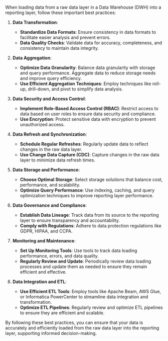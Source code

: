 When loading data from a raw data layer in a Data Warehouse (DWH) into a reporting layer, follow these important best practices:

1. **Data Transformation**:
   - **Standardize Data Formats**: Ensure consistency in data formats to facilitate easier analysis and prevent errors.
   - **Data Quality Checks**: Validate data for accuracy, completeness, and consistency to maintain data integrity.

2. **Data Aggregation**:
   - **Optimize Data Granularity**: Balance data granularity with storage and query performance. Aggregate data to reduce storage needs and improve query efficiency.
   - **Use Efficient Aggregation Techniques**: Employ techniques like roll-up, drill-down, and pivot to simplify data analysis.

3. **Data Security and Access Control**:
   - **Implement Role-Based Access Control (RBAC)**: Restrict access to data based on user roles to ensure data security and compliance.
   - **Use Encryption**: Protect sensitive data with encryption to prevent unauthorized access.

4. **Data Refresh and Synchronization**:
   - **Schedule Regular Refreshes**: Regularly update data to reflect changes in the raw data layer.
   - **Use Change Data Capture (CDC)**: Capture changes in the raw data layer to minimize data refresh times.

5. **Data Storage and Performance**:
   - **Choose Optimal Storage**: Select storage solutions that balance cost, performance, and scalability.
   - **Optimize Query Performance**: Use indexing, caching, and query optimization techniques to improve reporting layer performance.

6. **Data Governance and Compliance**:
   - **Establish Data Lineage**: Track data from its source to the reporting layer to ensure transparency and accountability.
   - **Comply with Regulations**: Adhere to data protection regulations like GDPR, HIPAA, and CCPA.

7. **Monitoring and Maintenance**:
   - **Set Up Monitoring Tools**: Use tools to track data loading performance, errors, and data quality.
   - **Regularly Review and Update**: Periodically review data loading processes and update them as needed to ensure they remain efficient and effective.

8. **Data Integration and ETL**:
   - **Use Efficient ETL Tools**: Employ tools like Apache Beam, AWS Glue, or Informatica PowerCenter to streamline data integration and transformation.
   - **Optimize ETL Pipelines**: Regularly review and optimize ETL pipelines to ensure they are efficient and scalable.

By following these best practices, you can ensure that your data is accurately and efficiently loaded from the raw data layer into the reporting layer, supporting informed decision-making.